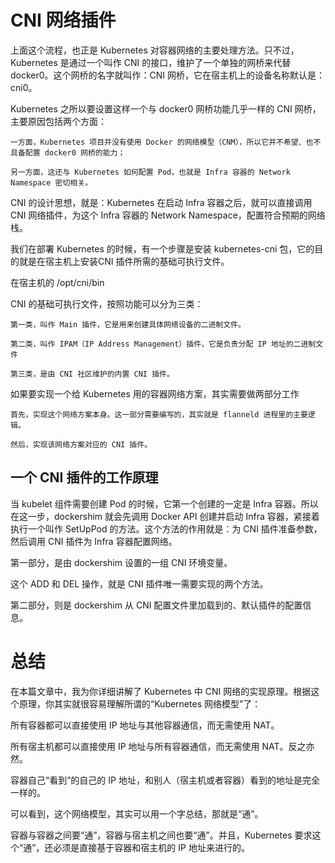 
# CNI 网络插件

上面这个流程，也正是 Kubernetes 对容器网络的主要处理方法。只不过，Kubernetes 是通过一个叫作 CNI 的接口，维护了一个单独的网桥来代替 docker0。这个网桥的名字就叫作：CNI 网桥，它在宿主机上的设备名称默认是：cni0。

Kubernetes 之所以要设置这样一个与 docker0 网桥功能几乎一样的 CNI 网桥，主要原因包括两个方面：

    一方面，Kubernetes 项目并没有使用 Docker 的网络模型（CNM），所以它并不希望、也不具备配置 docker0 网桥的能力；  

    另一方面，这还与 Kubernetes 如何配置 Pod，也就是 Infra 容器的 Network Namespace 密切相关。


CNI 的设计思想，就是：Kubernetes 在启动 Infra 容器之后，就可以直接调用 CNI 网络插件，为这个 Infra 容器的 Network Namespace，配置符合预期的网络栈。

我们在部署 Kubernetes 的时候，有一个步骤是安装 kubernetes-cni 包，它的目的就是在宿主机上安装CNI 插件所需的基础可执行文件。

 
 在宿主机的 /opt/cni/bin 

 CNI 的基础可执行文件，按照功能可以分为三类：

    第一类，叫作 Main 插件，它是用来创建具体网络设备的二进制文件。

    第二类，叫作 IPAM（IP Address Management）插件，它是负责分配 IP 地址的二进制文件

    第三类，是由 CNI 社区维护的内置 CNI 插件。

 如果要实现一个给 Kubernetes 用的容器网络方案，其实需要做两部分工作

    首先，实现这个网络方案本身。这一部分需要编写的，其实就是 flanneld 进程里的主要逻辑。

    然后，实现该网络方案对应的 CNI 插件。


## 一个 CNI 插件的工作原理

当 kubelet 组件需要创建 Pod 的时候，它第一个创建的一定是 Infra 容器。所以在这一步，dockershim 就会先调用 Docker API 创建并启动 Infra 容器，紧接着执行一个叫作 SetUpPod 的方法。这个方法的作用就是：为 CNI 插件准备参数，然后调用 CNI 插件为 Infra 容器配置网络。

第一部分，是由 dockershim 设置的一组 CNI 环境变量。

这个 ADD 和 DEL 操作，就是 CNI 插件唯一需要实现的两个方法。

第二部分，则是 dockershim 从 CNI 配置文件里加载到的、默认插件的配置信息。


# 总结 

在本篇文章中，我为你详细讲解了 Kubernetes 中 CNI 网络的实现原理。根据这个原理，你其实就很容易理解所谓的“Kubernetes 网络模型”了：

所有容器都可以直接使用 IP 地址与其他容器通信，而无需使用 NAT。

所有宿主机都可以直接使用 IP 地址与所有容器通信，而无需使用 NAT。反之亦然。

容器自己“看到”的自己的 IP 地址，和别人（宿主机或者容器）看到的地址是完全一样的。

可以看到，这个网络模型，其实可以用一个字总结，那就是“通”。

容器与容器之间要“通”，容器与宿主机之间也要“通”。并且，Kubernetes 要求这个“通”，还必须是直接基于容器和宿主机的 IP 地址来进行的。

